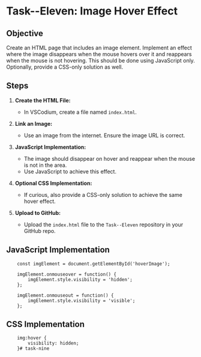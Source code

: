 # Task--Eleven: Image Hover Effect

## Objective

Create an HTML page that includes an image element. Implement an effect where the image disappears when the mouse hovers over it and reappears when the mouse is not hovering. This should be done using JavaScript only. Optionally, provide a CSS-only solution as well.

## Steps

1. **Create the HTML File:**
   - In VSCodium, create a file named `index.html`.

2. **Link an Image:**
   - Use an image from the internet. Ensure the image URL is correct.

3. **JavaScript Implementation:**
   - The image should disappear on hover and reappear when the mouse is not in the area.
   - Use JavaScript to achieve this effect.
  
4. **Optional CSS Implementation:**
   - If curious, also provide a CSS-only solution to achieve the same hover effect.
  
5. **Upload to GitHub:**
   - Upload the `index.html` file to the `Task--Eleven` repository in your GitHub repo.

## JavaScript Implementation

        const imgElement = document.getElementById('hoverImage');

        imgElement.onmouseover = function() {
            imgElement.style.visibility = 'hidden';
        };

        imgElement.onmouseout = function() {
            imgElement.style.visibility = 'visible';
        };

## CSS Implementation

        img:hover {
            visibility: hidden;
        }# task-nine
